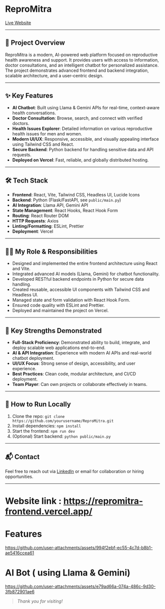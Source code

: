 # ReproMitra

[Live Website](https://repromitra-frontend.vercel.app/)

---

## 🚀 Project Overview
ReproMitra is a modern, AI-powered web platform focused on reproductive health awareness and support. It provides users with access to information, doctor consultations, and an intelligent chatbot for personalized assistance. The project demonstrates advanced frontend and backend integration, scalable architecture, and a user-centric design.

---

## ✨ Key Features
- **AI Chatbot**: Built using Llama & Gemini APIs for real-time, context-aware health conversations.
- **Doctor Consultation**: Browse, search, and connect with verified doctors.
- **Health Issues Explorer**: Detailed information on various reproductive health issues for men and women.
- **Modern UI/UX**: Responsive, accessible, and visually appealing interface using Tailwind CSS and React.
- **Secure Backend**: Python backend for handling sensitive data and API requests.
- **Deployed on Vercel**: Fast, reliable, and globally distributed hosting.

---

## 🛠️ Tech Stack
- **Frontend**: React, Vite, Tailwind CSS, Headless UI, Lucide Icons
- **Backend**: Python (Flask/FastAPI, see `public/main.py`)
- **AI Integration**: Llama API, Gemini API
- **State Management**: React Hooks, React Hook Form
- **Routing**: React Router DOM
- **HTTP Requests**: Axios
- **Linting/Formatting**: ESLint, Prettier
- **Deployment**: Vercel

---



## 🧑‍💻 My Role & Responsibilities
- Designed and implemented the entire frontend architecture using React and Vite.
- Integrated advanced AI models (Llama, Gemini) for chatbot functionality.
- Developed RESTful backend endpoints in Python for secure data handling.
- Created reusable, accessible UI components with Tailwind CSS and Headless UI.
- Managed state and form validation with React Hook Form.
- Ensured code quality with ESLint and Prettier.
- Deployed and maintained the project on Vercel.

---

## 📄 Key Strengths Demonstrated
- **Full-Stack Proficiency**: Demonstrated ability to build, integrate, and deploy scalable web applications end-to-end.
- **AI & API Integration**: Experience with modern AI APIs and real-world chatbot deployment.
- **UI/UX Focus**: Strong sense of design, accessibility, and user experience.
- **Best Practices**: Clean code, modular architecture, and CI/CD deployment.
- **Team Player**: Can own projects or collaborate effectively in teams.

---

## 📝 How to Run Locally
1. Clone the repo: `git clone https://github.com/yourusername/ReproMitra.git`
2. Install dependencies: `npm install`
3. Start the frontend: `npm run dev`
4. (Optional) Start backend: `python public/main.py`

---

## 📬 Contact
Feel free to reach out via [LinkedIn](https://www.linkedin.com/in/vinay-kumar22573) or email for collaboration or hiring opportunities.

---
# Website link : https://repromitra-frontend.vercel.app/
# Features

https://github.com/user-attachments/assets/994f2ebf-ec55-4c7d-b8b1-ae5416ccea61

# AI Bot ( using Llama & Gemini)

https://github.com/user-attachments/assets/e79ad66a-074a-486c-9d30-3fb872901ae6


> _Thank you for visiting!_

